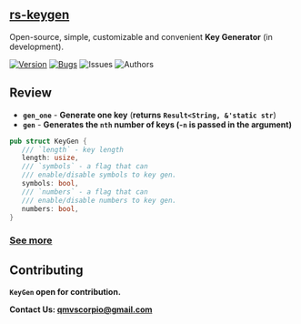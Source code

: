 
## [rs-keygen](https://docs.rs/keygenx/0.1.1/keygenx/)  
Open-source, simple, customizable and convenient **Key Generator** (in development).

 [![Version](https://img.shields.io/badge/keygen-0.1.1-pink)]()
 [![Bugs](https://img.shields.io/badge/bugs-fixed-blue)]()
 ![Issues](https://img.shields.io/badge/issues-goto-green)
 ![Authors](https://img.shields.io/badge/author-@alexanderqmv-yellow)
 
 ## Review
 * **`gen_one`** - **Generate one key** (**returns** **`Result<String, &'static str`**)
 * **`gen`** - **Generates the `nth` number of keys (-`n` is passed in the argument)**
 
 ```rs
 pub struct KeyGen {
    /// `length` - key length
    length: usize,
    /// `symbols` - a flag that can
    /// enable/disable symbols to key gen.
    symbols: bool,
    /// `numbers` - a flag that can
    /// enable/disable numbers to key gen.
    numbers: bool,
}
 ```
 
 ### [See more](https://docs.rs/keygenx/0.1.1/keygenx/) 
 
 ## Contributing
**`KeyGen` open for contribution.** 

**Contact Us: qmvscorpio@gmail.com**
